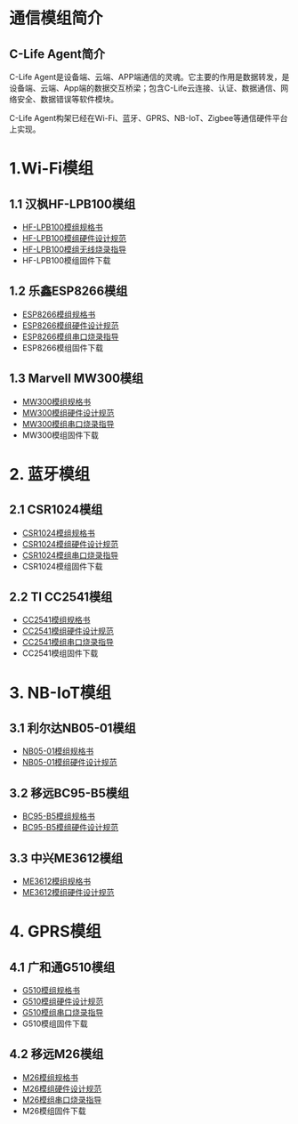 

# 通信模组简介
## C-Life Agent简介

C-Life Agent是设备端、云端、APP端通信的灵魂。它主要的作用是数据转发，是设备端、云端、App端的数据交互桥梁；包含C-Life云连接、认证、数据通信、网络安全、数据错误等软件模块。

C-Life Agent构架已经在Wi-Fi、蓝牙、GPRS、NB-IoT、Zigbee等通信硬件平台上实现。 



# 1.Wi-Fi模组
## 1.1 汉枫HF-LPB100模组

* [HF-LPB100模组规格书](/assets/mcu/PDF/HF-LPB100-V1.6.pdf)
* [HF-LPB100模组硬件设计规范](./HF-LPB100_hardware_Design_Spec.html)
* [HF-LPB100模组无线烧录指导](./HF-LPB100_Wireless_download_Spec.html)
* HF-LPB100模组固件下载

## 1.2 乐鑫ESP8266模组

* [ESP8266模组规格书](/assets/mcu/PDF/ESP8266_WiFiV1.0.pdf)
* [ESP8266模组硬件设计规范](./ESP8266_hardware_Design_Spec.html)
* [ESP8266模组串口烧录指导](./ESP8266_uart_download_Spec.html)
* ESP8266模组固件下载

## 1.3 Marvell MW300模组

* [MW300模组规格书](/assets/mcu/PDF/HET-WM300V1.0.pdf)
* [MW300模组硬件设计规范](./HET-MW300_hardware_Design_Spec.html)
* [MW300模组串口烧录指导](./HET-MW300_uart_download_Spec.html)
* MW300模组固件下载



# 2. 蓝牙模组
## 2.1 CSR1024模组

* [CSR1024模组规格书](/assets/mcu/PDF/HET-BC1024_A05_V1.0.pdf)
* [CSR1024模组硬件设计规范](./CSR1024_hardware_Design_Spec.html)
* [CSR1024模组串口烧录指导](./CSR1024_uart_download_Spec.html)
* CSR1024模组固件下载

## 2.2 TI CC2541模组

* [CC2541模组规格书](/assets/mcu/PDF/HET-BT2541V1.2.pdf)
* [CC2541模组硬件设计规范](./TI2541_hardware_Design_Spec.html)
* [CC2541模组串口烧录指导](./TI2541_uart_download_Spec.html)
* CC2541模组固件下载

# 3. NB-IoT模组
## 3.1 利尔达NB05-01模组

* [NB05-01模组规格书]()
* [NB05-01模组硬件设计规范](./source/zh-cn/device/module/)

## 3.2 移远BC95-B5模组

* [BC95-B5模组规格书](./source/zh-cn/device/module/)
* [BC95-B5模组硬件设计规范](./source/zh-cn/device/module/)

## 3.3 中兴ME3612模组

* [ME3612模组规格书](./source/zh-cn/device/module/)
* [ME3612模组硬件设计规范](./source/zh-cn/device/module/)

# 4. GPRS模组
## 4.1 广和通G510模组

* [G510模组规格书]()
* [G510模组硬件设计规范](./source/zh-cn/device/module/)
* [G510模组串口烧录指导](./G510_uart_download_Spec.html)
* G510模组固件下载

## 4.2 移远M26模组

* [M26模组规格书]()
* [M26模组硬件设计规范](./source/zh-cn/device/module/)
* [M26模组串口烧录指导](./M26_uart_download_Spec.html)
* M26模组固件下载
